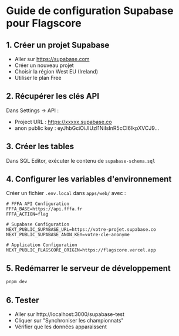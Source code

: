 # Guide de configuration Supabase pour Flagscore

## 1. Créer un projet Supabase

- Aller sur https://supabase.com
- Créer un nouveau projet
- Choisir la région West EU (Ireland)
- Utiliser le plan Free

## 2. Récupérer les clés API

Dans Settings → API :

- Project URL : https://xxxxx.supabase.co
- anon public key : eyJhbGciOiJIUzI1NiIsInR5cCI6IkpXVCJ9...

## 3. Créer les tables

Dans SQL Editor, exécuter le contenu de `supabase-schema.sql`

## 4. Configurer les variables d'environnement

Créer un fichier `.env.local` dans `apps/web/` avec :

```env
# FFFA API Configuration
FFFA_BASE=https://api.fffa.fr
FFFA_ACTION=flag

# Supabase Configuration
NEXT_PUBLIC_SUPABASE_URL=https://votre-projet.supabase.co
NEXT_PUBLIC_SUPABASE_ANON_KEY=votre-cle-anonyme

# Application Configuration
NEXT_PUBLIC_FLAGSCORE_ORIGIN=https://flagscore.vercel.app
```

## 5. Redémarrer le serveur de développement

```bash
pnpm dev
```

## 6. Tester

- Aller sur http://localhost:3000/supabase-test
- Cliquer sur "Synchroniser les championnats"
- Vérifier que les données apparaissent
